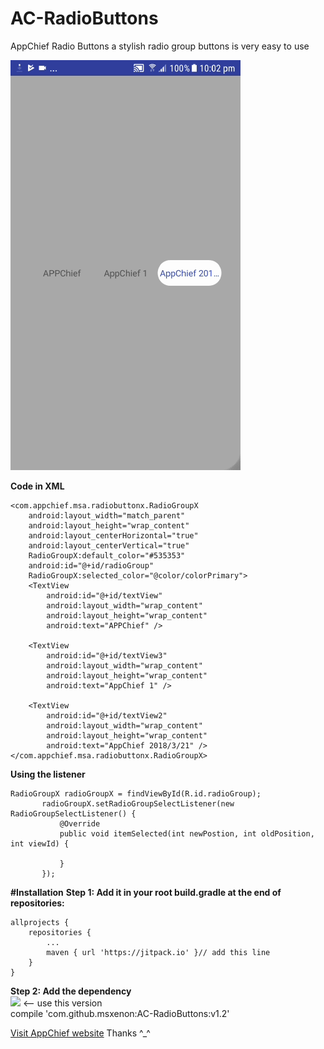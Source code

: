 # AC-RadioButtons
AppChief Radio Buttons a stylish radio group buttons is very easy to use

![alt text](https://github.com/msxenon/AC-RadioButtons/blob/master/2018_03_21_22_02_08_1.gif)

**Code in XML**


    <com.appchief.msa.radiobuttonx.RadioGroupX
        android:layout_width="match_parent"
        android:layout_height="wrap_content"
        android:layout_centerHorizontal="true"
        android:layout_centerVertical="true"
        RadioGroupX:default_color="#535353"
        android:id="@+id/radioGroup"
        RadioGroupX:selected_color="@color/colorPrimary">
        <TextView
            android:id="@+id/textView"
            android:layout_width="wrap_content"
            android:layout_height="wrap_content"
            android:text="APPChief" />

        <TextView
            android:id="@+id/textView3"
            android:layout_width="wrap_content"
            android:layout_height="wrap_content"
            android:text="AppChief 1" />

        <TextView
            android:id="@+id/textView2"
            android:layout_width="wrap_content"
            android:layout_height="wrap_content"
            android:text="AppChief 2018/3/21" />
    </com.appchief.msa.radiobuttonx.RadioGroupX>
    
    
    
 **Using the listener**
 ```
 RadioGroupX radioGroupX = findViewById(R.id.radioGroup);
        radioGroupX.setRadioGroupSelectListener(new RadioGroupSelectListener() {
            @Override
            public void itemSelected(int newPostion, int oldPosition, int viewId) {
                
            }
        });
```	
	
**#Installation**
   **Step 1: Add it in your root build.gradle at the end of repositories:**

	allprojects {
		repositories {
			...
			maven { url 'https://jitpack.io' }// add this line 
		}
	}
    
 **Step 2: Add the dependency**<br/>
[![](https://jitpack.io/v/msxenon/AC-RadioButtons.svg)](https://jitpack.io/#msxenon/AC-RadioButtons) <-- use this version
<br/>compile 'com.github.msxenon:AC-RadioButtons:v1.2'

	
	
	
	
	
[Visit AppChief website](http://appchief.net)
Thanks ^_^

